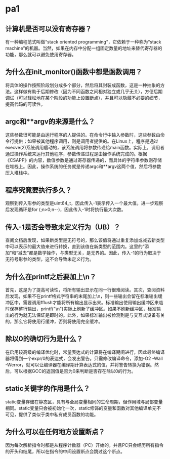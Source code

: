 # pa1

## 计算机是否可以没有寄存器？

有一种编程范式叫做“stack oriented programming”，它依赖于一种称为“stack machine”的机器。当然，如果在内存中分配一组固定数量的地址来替代寄存器的功能，那么就可以避免使用寄存器。

## 为什么在init_monitor()函数中都是函数调用？

将具体的操作按照阶段划分成多个部分，然后将其封装成函数，这是一种抽象的方法。这样做有助于后期修改（因为不同函数之间相对独立或几乎无关），方便后期调试（可以轻松地在某个阶段的功能上设置断点），并且可以隐藏不必要的细节，提高代码的可读性。

## argc和**argv的来源是什么？

这些参数很可能是由运行程序的人提供的。在命令行中输入参数时，这些参数由命令行提供；如果被其他程序调用，则是调用者提供的。在Linux上，程序是通过execve(2)系统调用启动的，该系统调用将参数传递给main函数。实际上，调用者通过操作系统来运行其他程序，参数传递过程是由操作系统完成的。根据《CSAPP》的内容，数值参数是通过寄存器传递的，而具体的字符串参数则存储在堆栈上。因此，操作系统的任务就是传递argc和**argv这两个值，然后将参数压入堆栈中。

## 程序究竟要执行多久？

观察到传入形参的类型是uint64_t，因此传入-1表示传入一个最大值。进一步观察后发现循环是for (;n>0;n--)，因此传入-1时将执行最大次数。

## 传入-1是否会导致未定义行为（UB）？

查阅文档后发现，如果新类型是无符号的，那么该值将通过重复添加或减去新类型中可以表示的最大值来进行转换，直到该值在新类型的范围内。这里的“添加”和“减去”都是数学操作，与类型无关，是无界的。因此，传入-1的行为取决于无符号形参的类型，这不会导致未定义行为。

## 为什么在printf之后要加上\n？

首先，这是为了提高可读性，将所有输出显示在同一行很难阅读。其次，查阅资料后发现，如果不在printf格式字符串的末尾加上\n，则一些输出会留在标准输出缓冲区中，需要调用fflush才能将所有输出显示出来。标准输出使用输出缓冲区来临时保存整行输出，printf("\n")实际上刷新了缓冲区。如果不刷新缓冲区，标准输出的行为就无法保证是即时的。此外，如果标准输出被检测到是与交互式设备有关的，那么它将使用行缓冲，否则将使用完全缓冲。

## 除以0的确切行为是什么？

在启用较高级的编译优化时，常量表达式的计算将在编译期间进行，因此最终编译器将得到一个expr/0的表达式，会发出警告。只需修改编译命令，添加-O2 -Wall -Werror，就可以让编译器在编译期计算表达式的值，并将警告转换为错误。然后，可以根据GCC的返回值是否为0来判断是否存在除以0的行为。

## static关键字的作用是什么？

static变量存储在静态区，具有与全局变量相同的生命周期，但作用域与局部变量相同。static变量只会被初始化一次，static修饰的变量和函数对其他编译单元不可见，提供了类似于类中私有成员函数的功能。

## 为什么可以在任何地方设置断点？

因为每次解析指令时都是从程序计数器（PC）开始的，并且PC只会经历所有指令的开头和结尾，所以在指令的中间设置断点会跳过这个断点。
